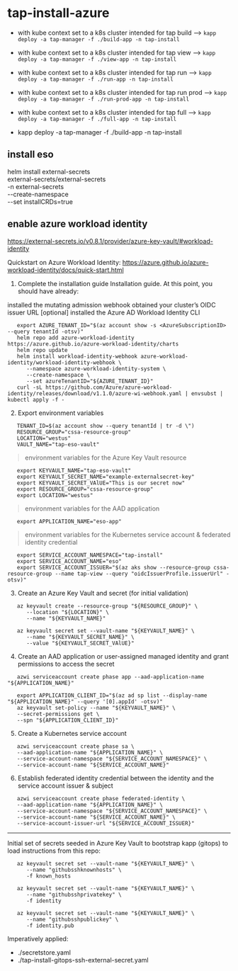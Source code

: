 # tap-install-azure


- with kube context set to a k8s cluster intended for tap build --> `kapp deploy -a tap-manager -f ./build-app -n tap-install`
- with kube context set to a k8s cluster intended for tap view --> `kapp deploy -a tap-manager -f ./view-app -n tap-install`
- with kube context set to a k8s cluster intended for tap run --> `kapp deploy -a tap-manager -f ./run-app -n tap-install`
- with kube context set to a k8s cluster intended for tap run prod --> `kapp deploy -a tap-manager -f ./run-prod-app -n tap-install`
- with kube context set to a k8s cluster intended for tap full --> `kapp deploy -a tap-manager -f ./full-app -n tap-install`

- kapp deploy -a tap-manager -f ./build-app -n tap-install 

## install eso
helm install external-secrets \
   external-secrets/external-secrets \
    -n external-secrets \
    --create-namespace \
    --set installCRDs=true


## enable azure workload identity
https://external-secrets.io/v0.8.1/provider/azure-key-vault/#workload-identity

Quickstart on Azure Workload Identity:
https://azure.github.io/azure-workload-identity/docs/quick-start.html

1. Complete the installation guide
Installation guide. At this point, you should have already:

installed the mutating admission webhook
obtained your cluster’s OIDC issuer URL
[optional] installed the Azure AD Workload Identity CLI

```
   export AZURE_TENANT_ID="$(az account show -s <AzureSubscriptionID> --query tenantId -otsv)"
   helm repo add azure-workload-identity https://azure.github.io/azure-workload-identity/charts
   helm repo update
   helm install workload-identity-webhook azure-workload-identity/workload-identity-webhook \
      --namespace azure-workload-identity-system \
      --create-namespace \
      --set azureTenantID="${AZURE_TENANT_ID}"
   curl -sL https://github.com/Azure/azure-workload-identity/releases/download/v1.1.0/azure-wi-webhook.yaml | envsubst | kubectl apply -f -
```


2. Export environment variables
```
   TENANT_ID=$(az account show --query tenantId | tr -d \")
   RESOURCE_GROUP="cssa-resource-group"
   LOCATION="westus"
   VAULT_NAME="tap-eso-vault"
```

> environment variables for the Azure Key Vault resource
```
   export KEYVAULT_NAME="tap-eso-vault"
   export KEYVAULT_SECRET_NAME="example-externalsecret-key"
   export KEYVAULT_SECRET_VAlUE="This is our secret now"
   export RESOURCE_GROUP="cssa-resource-group"
   export LOCATION="westus"
```

> environment variables for the AAD application
```
   export APPLICATION_NAME="eso-app"
```

> environment variables for the Kubernetes service account & federated identity credential
```
   export SERVICE_ACCOUNT_NAMESPACE="tap-install"
   export SERVICE_ACCOUNT_NAME="eso"
   export SERVICE_ACCOUNT_ISSUER="$(az aks show --resource-group cssa-resource-group --name tap-view --query "oidcIssuerProfile.issuerUrl" -otsv)"
```
3. Create an Azure Key Vault and secret (for initial validation)
```
   az keyvault create --resource-group "${RESOURCE_GROUP}" \
      --location "${LOCATION}" \
      --name "${KEYVAULT_NAME}"

   az keyvault secret set --vault-name "${KEYVAULT_NAME}" \
      --name "${KEYVAULT_SECRET_NAME}" \
      --value "${KEYVAULT_SECRET_VAlUE}"
```

4. Create an AAD application or user-assigned managed identity and grant permissions to access the secret
```
   azwi serviceaccount create phase app --aad-application-name "${APPLICATION_NAME}"
   
   export APPLICATION_CLIENT_ID="$(az ad sp list --display-name "${APPLICATION_NAME}" --query '[0].appId' -otsv)"
   az keyvault set-policy --name "${KEYVAULT_NAME}" \
   --secret-permissions get \
   --spn "${APPLICATION_CLIENT_ID}"
```


5. Create a Kubernetes service account
```
   azwi serviceaccount create phase sa \
   --aad-application-name "${APPLICATION_NAME}" \
   --service-account-namespace "${SERVICE_ACCOUNT_NAMESPACE}" \
   --service-account-name "${SERVICE_ACCOUNT_NAME}"
```

6. Establish federated identity credential between the identity and the service account issuer & subject
```
   azwi serviceaccount create phase federated-identity \
   --aad-application-name "${APPLICATION_NAME}" \
   --service-account-namespace "${SERVICE_ACCOUNT_NAMESPACE}" \
   --service-account-name "${SERVICE_ACCOUNT_NAME}" \
   --service-account-issuer-url "${SERVICE_ACCOUNT_ISSUER}"
```

---
Initial set of secrets seeded in Azure Key Vault to bootstrap kapp (gitops) to load instructions from this repo:
```
   az keyvault secret set --vault-name "${KEYVAULT_NAME}" \
      --name "githubsshknownhosts" \
      -f known_hosts

   az keyvault secret set --vault-name "${KEYVAULT_NAME}" \
      --name "githubsshprivatekey" \
      -f identity

   az keyvault secret set --vault-name "${KEYVAULT_NAME}" \
      --name "githubsshpublickey" \
      -f identity.pub
```

Imperatively applied:
- ./secretstore.yaml
- ./tap-install-gitops-ssh-external-secret.yaml